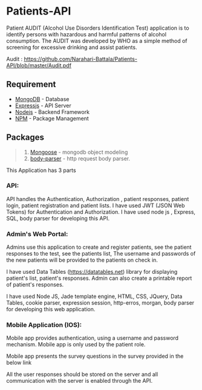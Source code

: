 # Patients-API

Patient AUDIT (Alcohol Use Disorders Identification Test) application is to identify persons with hazardous and harmful 
patterns of alcohol consumption. The AUDIT was developed by WHO as a simple method of screening for excessive drinking and 
assist patients.

Audit : https://github.com/Narahari-Battala/Patients-API/blob/master/Audit.pdf

## Requirement ##
* [MongoDB](https://www.mongodb.com/) - Database
* [Expressjs](http://expressjs.com/zh-tw/) - API Server
* [Nodejs](https://nodejs.org/en/) - Backend Framework
* [NPM](https://www.npmjs.com/) - Package Management

## Packages ##
>1. [Mongoose](http://mongoosejs.com/) - mongodb object modeling
>2. [body-parser](https://www.npmjs.com/package/body-parser) - http request body parser.

This Application has 3 parts

### API:

API handles the Authentication, Authorization , patient responses, patient login, patient registration and patient lists. 
I have used JWT (JSON Web Tokens) for Authentication and Authorization. I have used node js , Express, SQL, body parser for 
developing this API.


### Admin's Web Portal:

Admins use this application to create and register patients, see the patient responses to the test, see the patients list, 
The username and passwords of the new patients will be provided to the patients on check in.

I have used Data Tables (https://datatables.net) library for displaying patient's list, patient's responses. Admin 
can also create a printable report of patient's responses.

I have used Node JS, Jade template engine, HTML, CSS, JQuery, Data Tables, cookie parser, expression session, http-erros, 
morgan, body parser for developing this web application.

### Mobile Application (IOS):

Mobile app provides authentication, using a username and password mechanism. Mobile app is only used by the patient role.

Mobile app presents the survey questions in the survey provided in the below link

All the user responses should be stored on the server and all communication with the server is enabled through the API.

	


